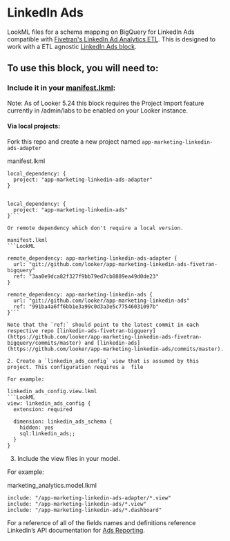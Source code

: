 # LinkedIn Ads

LookML files for a schema mapping on BigQuery for LinkedIn Ads compatible with [Fivetran's LinkedIn Ad Analytics ETL](https://fivetran.com/docs/applications/linkedin-ads). This is designed to work with a ETL agnostic [LinkedIn Ads block](https://github.com/looker/app-marketing-linkedin-ads).

## To use this block, you will need to:

### Include it in your [manifest.lkml](https://docs.looker.com/reference/manifest-reference):

Note: As of Looker 5.24 this block requires the Project Import feature currently in /admin/labs to be enabled on your Looker instance.

#### Via local projects:

Fork this repo and create a new project named `app-marketing-linkedin-ads-adapter`

manifest.lkml
```LookML
local_dependency: {
  project: "app-marketing-linkedin-ads-adapter"
}


local_dependency: {
  project: "app-marketing-linkedin-ads"
}```

Or remote dependency which don't require a local version.

manifest.lkml
```LookML

remote_dependency: app-marketing-linkedin-ads-adapter {
  url: "git://github.com/looker/app-marketing-linkedin-ads-fivetran-bigquery"
  ref: "3aa0e9dca82f327f9bb79ed7cb8889ea49d0de23"
}

remote_dependency: app-marketing-linkedin-ads {
  url: "git://github.com/looker/app-marketing-linkedin-ads"
  ref: "991ba4a6ff6bb1e3a99c0d3a3e5c77546031097b"
}```

Note that the `ref:` should point to the latest commit in each respective repo [linkedin-ads-fivetran-bigquery](https://github.com/looker/app-marketing-linkedin-ads-fivetran-bigquery/commits/master) and [linkedin-ads](https://github.com/looker/app-marketing-linkedin-ads/commits/master).

2. Create a `linkedin_ads_config` view that is assumed by this project. This configuration requires a  file

For example:

linkedin_ads_config.view.lkml
```LookML
view: linkedin_ads_config {
  extension: required

  dimension: linkedin_ads_schema {
    hidden: yes
    sql:linkedin_ads;;
  }
}
```

3. Include the view files in your model.

For example:

marketing_analytics.model.lkml
```LookML
include: "/app-marketing-linkedin-ads-adapter/*.view"
include: "/app-marketing-linkedin-ads/*.view"
include: "/app-marketing-linkedin-ads/*.dashboard"
```


For a reference of all of the fields names and definitions reference LinkedIn’s API documentation for [Ads Reporting](https://developer.linkedin.com/docs/guide/v2/ads/ads-reporting).
